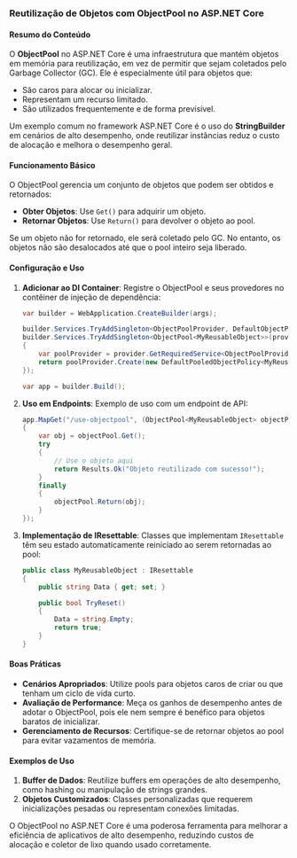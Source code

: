 ### Reutilização de Objetos com ObjectPool no ASP.NET Core

#### Resumo do Conteúdo
O **ObjectPool** no ASP.NET Core é uma infraestrutura que mantém objetos em memória para reutilização, em vez de permitir que sejam coletados pelo Garbage Collector (GC). Ele é especialmente útil para objetos que:

- São caros para alocar ou inicializar.
- Representam um recurso limitado.
- São utilizados frequentemente e de forma previsível.

Um exemplo comum no framework ASP.NET Core é o uso do **StringBuilder** em cenários de alto desempenho, onde reutilizar instâncias reduz o custo de alocação e melhora o desempenho geral.

#### Funcionamento Básico
O ObjectPool gerencia um conjunto de objetos que podem ser obtidos e retornados:

- **Obter Objetos**: Use `Get()` para adquirir um objeto.
- **Retornar Objetos**: Use `Return()` para devolver o objeto ao pool.

Se um objeto não for retornado, ele será coletado pelo GC. No entanto, os objetos não são desalocados até que o pool inteiro seja liberado.

#### Configuração e Uso
1. **Adicionar ao DI Container**:
   Registre o ObjectPool e seus provedores no contêiner de injeção de dependência:
   ```csharp
   var builder = WebApplication.CreateBuilder(args);

   builder.Services.TryAddSingleton<ObjectPoolProvider, DefaultObjectPoolProvider>();
   builder.Services.TryAddSingleton<ObjectPool<MyReusableObject>>(provider =>
   {
       var poolProvider = provider.GetRequiredService<ObjectPoolProvider>();
       return poolProvider.Create(new DefaultPooledObjectPolicy<MyReusableObject>());
   });

   var app = builder.Build();
   ```

2. **Uso em Endpoints**:
   Exemplo de uso com um endpoint de API:
   ```csharp
   app.MapGet("/use-objectpool", (ObjectPool<MyReusableObject> objectPool) =>
   {
       var obj = objectPool.Get();
       try
       {
           // Use o objeto aqui
           return Results.Ok("Objeto reutilizado com sucesso!");
       }
       finally
       {
           objectPool.Return(obj);
       }
   });
   ```

3. **Implementação de IResettable**:
   Classes que implementam `IResettable` têm seu estado automaticamente reiniciado ao serem retornadas ao pool:
   ```csharp
   public class MyReusableObject : IResettable
   {
       public string Data { get; set; }

       public bool TryReset()
       {
           Data = string.Empty;
           return true;
       }
   }
   ```

#### Boas Práticas
- **Cenários Apropriados**: Utilize pools para objetos caros de criar ou que tenham um ciclo de vida curto.
- **Avaliação de Performance**: Meça os ganhos de desempenho antes de adotar o ObjectPool, pois ele nem sempre é benéfico para objetos baratos de inicializar.
- **Gerenciamento de Recursos**: Certifique-se de retornar objetos ao pool para evitar vazamentos de memória.

#### Exemplos de Uso
1. **Buffer de Dados**:
   Reutilize buffers em operações de alto desempenho, como hashing ou manipulação de strings grandes.
2. **Objetos Customizados**:
   Classes personalizadas que requerem inicializações pesadas ou representam conexões limitadas.

O ObjectPool no ASP.NET Core é uma poderosa ferramenta para melhorar a eficiência de aplicativos de alto desempenho, reduzindo custos de alocação e coletor de lixo quando usado corretamente.